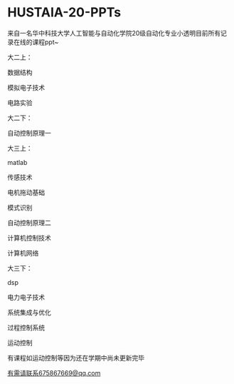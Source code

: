 # HUSTAIA-20-PPTs

来自一名华中科技大学人工智能与自动化学院20级自动化专业小透明目前所有记录在线的课程ppt~


大二上：

数据结构

模拟电子技术

电路实验


大二下：

自动控制原理一


大三上：

matlab

传感技术

电机拖动基础

模式识别

自动控制原理二

计算机控制技术

计算机网络


大三下：

dsp

电力电子技术

系统集成与优化

过程控制系统

运动控制


有课程如运动控制等因为还在学期中尚未更新完毕


有需请联系675867669@qq.com
